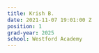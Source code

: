 ```yaml
---
title: Krish B.
date: 2021-11-07 19:01:00 Z
position: 1
grad-year: 2025
school: Westford Academy
---
```


